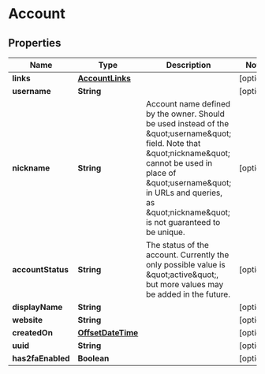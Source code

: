 # Account

## Properties
Name | Type | Description | Notes
------------ | ------------- | ------------- | -------------
**links** | [**AccountLinks**](AccountLinks.md) |  |  [optional]
**username** | **String** |  |  [optional]
**nickname** | **String** | Account name defined by the owner. Should be used instead of the \&quot;username\&quot; field. Note that \&quot;nickname\&quot; cannot be used in place of \&quot;username\&quot; in URLs and queries, as \&quot;nickname\&quot; is not guaranteed to be unique. |  [optional]
**accountStatus** | **String** | The status of the account. Currently the only possible value is \&quot;active\&quot;, but more values may be added in the future. |  [optional]
**displayName** | **String** |  |  [optional]
**website** | **String** |  |  [optional]
**createdOn** | [**OffsetDateTime**](OffsetDateTime.md) |  |  [optional]
**uuid** | **String** |  |  [optional]
**has2faEnabled** | **Boolean** |  |  [optional]
